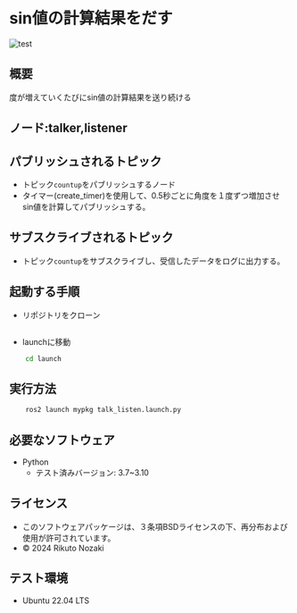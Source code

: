 # sin値の計算結果をだす

![test](https://github.com/rikutonozaki/robosys2024/actions/workflows/test.yml/badge.svg)

## 概要

度が増えていくたびにsin値の計算結果を送り続ける

## ノード:talker,listener



## パブリッシュされるトピック

- トピック```countup```をパブリッシュするノード
- タイマー(create_timer)を使用して、0.5秒ごとに角度を１度ずつ増加させsin値を計算してパブリッシュする。

## サブスクライブされるトピック

- トピック```countup```をサブスクライブし、受信したデータをログに出力する。

## 起動する手順

- リポジトリをクローン
```bash

```

- launchに移動
```bash
	cd launch
```

## 実行方法

```bash
	ros2 launch mypkg talk_listen.launch.py
```

## 必要なソフトウェア
- Python
	- テスト済みバージョン: 3.7~3.10

## ライセンス

- このソフトウェアパッケージは、３条項BSDライセンスの下、再分布および使用が許可されています。
- © 2024 Rikuto Nozaki

## テスト環境

-  Ubuntu 22.04 LTS
